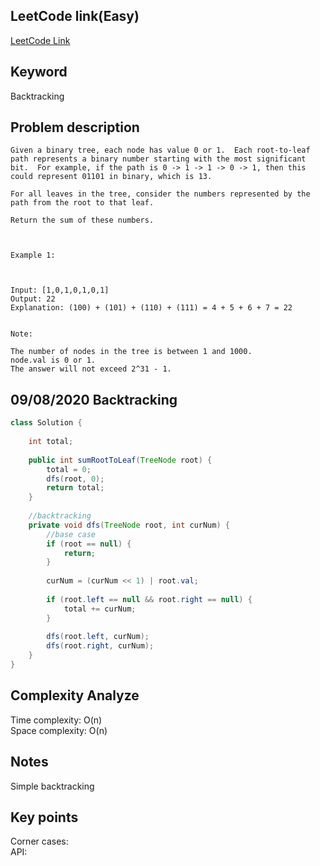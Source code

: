 ## LeetCode link(Easy)
[LeetCode Link](https://leetcode.com/problems/sum-of-root-to-leaf-binary-numbers/)
 
## Keyword
Backtracking

## Problem description
```
Given a binary tree, each node has value 0 or 1.  Each root-to-leaf path represents a binary number starting with the most significant bit.  For example, if the path is 0 -> 1 -> 1 -> 0 -> 1, then this could represent 01101 in binary, which is 13.

For all leaves in the tree, consider the numbers represented by the path from the root to that leaf.

Return the sum of these numbers.

 

Example 1:



Input: [1,0,1,0,1,0,1]
Output: 22
Explanation: (100) + (101) + (110) + (111) = 4 + 5 + 6 + 7 = 22
 

Note:

The number of nodes in the tree is between 1 and 1000.
node.val is 0 or 1.
The answer will not exceed 2^31 - 1.
```
## 09/08/2020 Backtracking
```java
class Solution {
    
    int total;
    
    public int sumRootToLeaf(TreeNode root) {
        total = 0;
        dfs(root, 0);
        return total;
    }
    
    //backtracking
    private void dfs(TreeNode root, int curNum) {
        //base case
        if (root == null) {
            return;
        }
        
        curNum = (curNum << 1) | root.val;
        
        if (root.left == null && root.right == null) {
            total += curNum;
        }
        
        dfs(root.left, curNum);
        dfs(root.right, curNum);
    }
}
```

## Complexity Analyze
Time complexity: O(n)  
Space complexity: O(n)

## Notes
Simple backtracking  

## Key points
Corner cases:   
API: